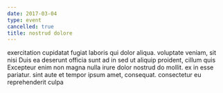 ```yaml
---
date: 2017-03-04
type: event
cancelled: true
title: nostrud dolore
---
```

exercitation cupidatat fugiat laboris qui dolor aliqua. voluptate veniam, sit nisi Duis ea deserunt officia sunt ad in sed ut aliquip proident, cillum quis Excepteur enim non magna nulla irure dolor nostrud do mollit. ex in esse pariatur. sint aute et tempor ipsum amet, consequat. consectetur eu reprehenderit culpa